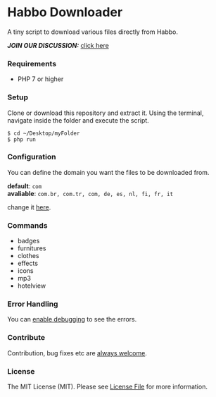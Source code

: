 # Habbo Downloader
A tiny script to download various files directly from Habbo.

***JOIN OUR DISCUSSION:*** [click here](https://github.com/higoka/habbo-downloader/issues/5)

### Requirements
- PHP 7 or higher

### Setup
Clone or download this repository and extract it. Using the terminal, navigate inside the folder and execute the script.

```shell
$ cd ~/Desktop/myFolder
$ php run
```

### Configuration
You can define the domain you want the files to be downloaded from.

**default**: ```com```  
**avaliable**: ```com.br, com.tr, com, de, es, nl, fi, fr, it```

change it [here](https://github.com/higoka/habbo-downloader/blob/master/run#L4-L7).

### Commands
- badges
- furnitures
- clothes
- effects
- icons
- mp3
- hotelview

### Error Handling
You can [enable debugging](https://github.com/higoka/habbo-downloader/blob/master/run#L9-L12) to see the errors.

### Contribute
Contribution, bug fixes etc are [always welcome](https://github.com/higoka/habbo-downloader/issues/new).

### License
The MIT License (MIT).
Please see [License File](https://github.com/higoka/habbo-downloader/blob/master/LICENSE) for more information.
